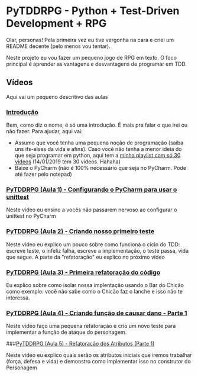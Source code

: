 # PyTDDRPG - Python + Test-Driven Development + RPG

Olar, personas! Pela primeira vez eu tive vergonha na cara e criei um README decente (pelo menos vou tentar).

Neste projeto eu vou fazer um pequeno jogo de RPG em texto. O foco principal é aprender as vantagens e desvantagens de programar em TDD.

## Vídeos

Aqui vai um pequeno descritivo das aulas

### [Introdução](https://www.youtube.com/watch?v=a_eBuAHIkNM)

Bem, como diz o nome, é só uma introdução. É mais pra falar o que irei ou não fazer. Para ajudar, aqui vai:

* Assumo que você tenha uma pequena noção de programação (saiba uns ifs-elses da vida e afins). Caso você não tenha a menor ideia do que seja programar em python, aqui tem a [minha playlist com só 30 vídeos](https://www.youtube.com/playlist?list=PL4OAe-tL47saDYxam_QeJSsOsuVJx2ymN) (14/01/2019 tem 30 vídeos. Hahaha)
* Baixe o PyCharm (não é 100% necessário que seja no PyCharm. Pode até fazer pelo notepad)


### [PyTDDRPG (Aula 1) - Configurando o PyCharm para usar o unittest](https://www.youtube.com/watch?v=vqzQmvir-Qg)

Neste vídeo eu ensino a vocês não passarem nervoso ao configurar o unittest no PyCharm

### [PyTDDRPG (Aula 2) - Criando nosso primeiro teste](https://www.youtube.com/watch?v=thFQjUFySq0)

Neste vídeo eu explico um pouco sobre como funciona o ciclo do TDD: escreve teste, o infeliz falha, escreve a implementação, o teste passa, vida que segue. A parte da "refatoração" eu explico no próximo vídeo

### [PyTDDRPG (Aula 3) - Primeira refatoração do código](https://www.youtube.com/watch?v=oBZFp5Lp8Kk)

Eu explico sobre como isolar nossa implentação usando o Bar do Chicão como exemplo: você não sabe como o Chicão faz o lanche e isso não te interessa.

### [PyTDDRPG (Aula 4) - Criando função de causar dano - Parte 1](https://www.youtube.com/watch?v=Hgt89arr_2w)

Neste vídeo faço uma pequena refatoração e crio um novo teste para implementar a função de ataque do personagem.

###[PyTDDRPG (Aula 5) - Refatoração dos Atributos (Parte 1)](https://www.youtube.com/watch?v=auvyQVGJsJY)

Neste vídeo eu explico quais serão os atributos iniciais que iremos trabalhar (força, defesa e vida) e demonstro como implementar isso no construtor do Personagem